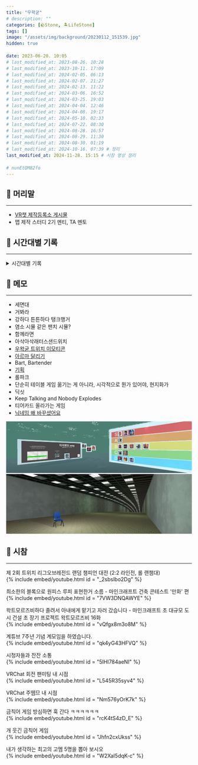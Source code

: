 ```yaml
---
title: "우왁굳"
# description: ""
categories: [🪨Stone, 🏝️LifeStone]
tags: []
image: "/assets/img/background/20230112_151539.jpg"
hidden: true

date: 2023-06-20. 10:05
# last_modified_at: 2023-08-26. 10:28
# last_modified_at: 2023-10-11. 17:09
# last_modified_at: 2024-02-05. 06:13
# last_modified_at: 2024-02-07. 21:27
# last_modified_at: 2024-02-13. 11:22
# last_modified_at: 2024-03-06. 16:52
# last_modified_at: 2024-03-25. 19:03
# last_modified_at: 2024-04-04. 12:46
# last_modified_at: 2024-04-08. 19:17
# last_modified_at: 2024-05-10. 02:33
# last_modified_at: 2024-07-22. 08:30
# last_modified_at: 2024-08-28. 16:57
# last_modified_at: 2024-08-29. 11:30
# last_modified_at: 2024-08-30. 01:19
# last_modified_at: 2024-10-16. 07:39 # 정리
last_modified_at: 2024-11-28. 15:15 # 시참 영상 정리

# nunEtQM82fo
---
```


## 🗿 머리말

---

- [VR챗 제작등록소 게시물](https://cafe.naver.com/steamindiegame/6259414)
- 맵 제작 스터디 2기 멘티, TA 멘토

## 🗿 시간대별 기록

---

<details>
<summary>시간대별 기록</summary>
<div markdown="1">

- 19_XX_XX - 팬게임 개발 - 윤농님 보고
- 19_03_13 - [원 아워 원 라이프 애기두](https://cafe.naver.com/steamindiegame/710981)
  - 20_08_01 - [박제](https://youtu.be/qN_2hUe8URA?si=kkxIthuqaRWcth-_&t=113)
- 19_05_28 - 마인크래프트 왁트모르즈비 신청
- 19_05_30 - 마인크래프트 왁트모르즈비 1일차 - 아랑비님 바론 복사 노가다
- 19_05_16 - [제 2회 트위치 리그오브레전드 랜덤 챔피언 대전](https://youtu.be/_2sbslbo2Dg?t=446) - 플래티넘 마오카이, 광탈
- 19_06_02 - 마인크래프트 왁트모르즈비 2일차 - 왁튜브 마을 미래도시 및 복사 노가다
- 19_07_08 - 배틀그라운드 FramesWinGames 광고 이벤트 - 왁굳형이 봐줌
- 19_07_11 - 배틀그라운드 팬치를 찾아라(짧관) - 왁굳형 팀으로 비빔
- 19_08_29 - 마인크래프트 건축 콘테스트 애니편 - 고잉메리호
- 19_11_06 - 마인크래프트 왁트모르즈비 3일차 - 별나무님 지하철 노가다

---

- 21_03_17 - [픽셀 왁굳](https://cafe.naver.com/steamindiegame/3124712), [픽셀 엔젤](https://cafe.naver.com/steamindiegame/3124751)
  - 21_06_24 - [박제](https://youtu.be/LdvM5IKooss?si=8DD_1v-gGtuTSCgm&t=238)
- 21_12_29 - 팬게임 [왁그리드](https://youtu.be/79sbqJl0OK8)
- 21_12_XX - 팬 게임 테스터 : 왁더슬

---

- 22_01_16 - VRChat 맵 제작 : 루석바 (첫 VRChat 프로젝트)
- 22_02_13 - VRChat 루석바 : 서울의 답 (첫 고놀, 첫 고멤 영접)
- 22_03_13 - VRChat 회전 팬미팅
- 22_03_13 - 루석바 후열 비비기
- 22_03_29 - VRChat TierLand
- 22_03_31 - VRChat TierLand 비비기 (개같이 컷)
- 22_04_06 - VRChat 루석바 : 신입 융터르의 고민 (고놀)
- 22_04_10 - 나이트폴 - 왁굳형이랑 같은 팀
- 22_04_10 - VRChat 루석바 : 비밀다방 콜라보 (Mood Indigo)
- 22_04_23 - VRChat 루석바 : 네이월 (상황극 콘테스트 중간 광고)
- 22_04_24 - 소녀리버스 연락
- 22_05_28 - VRChat 루석바 : OLD TOWN ROAD (고놀)
- 22_05_31 - 소녀리버스 미팅, 고버역 포도알 주르르 CM보드 현장 방문
- 22_06_04 - VRChat 루석바 : 디자인 인력 구하기 (두 분 모셨는데 계속 붙잡아 둔다는 생각이 들어서 팀 통보식 해체. 이제와서 마음에 걸림.)
- 22_06_04 - 데드 사이드 클럽 - 왁굳형한테 죽음
- 22_06_22 - 시버리2
- 22_06_28 - VRChat 맵 제작 : [우산](https://youtu.be/T84CDxlwsXw?si=fj2a3UqZzQG6jmkn)
- 22_06_28 - VRChat 루석바 : 지친하루 (난 아무것도 안함)
- 22_07_03 - VRChat 컨상컨 : 이심전심 포커 비비기 성공
- 22_07_10 - VRChat 맵 프로그래밍 : [왁파고 VS 고세구, 세기의 대결](https://youtu.be/m2oef8JhV9s?si=28fiT3M8Ir9vyqYN)
- 22_07_11 - VRChat 맵 제작 : 고멤가요제 김피탕 토크쇼 In 루석바
- 22_07_26 - VRChat 맵 프로그래밍 : RE:HINE (첫 이세돌 프로젝트)
- 22_07_26 - VRChat 맵 프로그래밍 (도움) : 아이네 1주년 기념관
- 22_08_21 - VRChat 맵 프로그래밍 : [왁숲](https://youtu.be/ENKbdP8V2gg?si=GFg9reoIReVCKwmc) (리메이크 기준)
- 22_09_02 - 헥스볼 문장 만들기
- 22_09_04 - VRChat 루석바 : 회식 (고놀, 캘불암 왁파고 폭발)
- 22_09_11 - VRChat 맵 제작 : 하나원큐 광고 (왁굳형 디코 첫 영접)
- 22_09_18 - VRChat 맵 프로그래밍 : [고멤가요제 드래프트, 고멤가요제 뮤비 공개 맵](https://cafe.naver.com/steamindiegame/7675853)
- 22_09_25 - VRChat 맵 프로그래밍 : 고멤가요제 김피탕 연막맵 - 계륵각
- 22_09_25 - VRChat 맵 제작 : 고멤가요제 레이디버그 - [금단의 레이디](https://cafe.naver.com/steamindiegame/7679495)
- 22_09_25 - VRChat 맵 제작 : 고멤가요제 레이디버그 - [피날레](https://cafe.naver.com/steamindiegame/7679495)
- 22_10_06 - VRChat 루석바 : 캘불암 & 빅데이터 1화 (고놀)
- 22_11_05 - VRChat 맵 프로그래밍 : 2022/10 상황극 콘테스트 - [아무튼 이세계](https://youtu.be/LNMrl_Te1SU?si=_iL78pSiq23mO1B_)
- 22_11_06 - VRChat 루석바 : 왁듀윌 (상황극 콘테스트 중간 광고)
- 22_11_24 - VRChat 고민상담 마지막 타자
- 22_12_07 - VRChat 맵 프로그래밍 : [오뱅계르크 팝업 스토어](https://cafe.naver.com/steamindiegame/8799312)
- 22_12_08 - VRChat 맵 제작 : [오르막길 (고놀)](https://youtu.be/sVydSseSOCQ?si=kZzCGwZYELjX-l6n)
- 22_12_18 - VRChat 루석바 : T.O.U.R
- 22_12_18 - VRChat 맵 프로그래밍 : [크라임 왁 외전](https://cafe.naver.com/steamindiegame/8932487)
- 22_12_20 - 농구 똥겜 (로비에서 1초 영접)
- 22_12_23 - VRChat 왁굳형과 노래듣기
- 22_12_18 - VRChat 루석바 : DREAM AGAIN
- 22_12_25 - VRChat 루석바 : [We Wish You a Merry Christmas](https://youtu.be/j7ATkr0PFm8?si=NxbXyVKPX69RHsx6)
- 22_12_29 - VRChat 루석바 : 발로란트 내전 드래프트
- 22_12_30 - 오뱅계르크 새벽반차라기 반팔티 노말 화이트 M - 오우너
- 22_12_31 - [계묘년 우왁굳](https://cafe.naver.com/steamindiegame/9157224)
- 22_12_31 - VRChat 맵 프로그래밍 : [2022 연공전 형! 여기 링크야](https://youtu.be/DPOxhUpb64o?si=z9VdRjALRKFB6oBO)
- 22_12_XX - 팬 게임 테스터 : 왁이작
- 22_12_XX - 팬 게임 테스터 : 왁타버스 대운동회
- 22_XX_XX - 관 : 첫 상황극
- 22_XX_XX - 관 : 주르르 미연시

---

- 23_01_10 - VRChat 루석바 : 융터르 (고놀)
- 23_01_18 - VRChat 루석바 : Everything Black (고놀)
- 23_01_23 - 주니티 OX퀴즈
- 23_03_18 - VRChat 맵 프로그래밍 : [지하돌 티어 게임](https://cafe.naver.com/steamindiegame/10336591) (본가에서 원격 작업, 첫 이세돌 디코)
- 23_03_19 - VRChat SCREAM
- 23_03_04 - VRChat 맵 프로그래밍 : 버축대 티바로살래나 라커룸
- 23_03_20 - VRChat 맵 제작 : [버축대 카오닝스타즈 MV](https://youtu.be/4di6nanDjiU?si=vrSSunpEo4nVyisi)
- 23_03_27 - VRChat 루석바 : [음원 발매 발표](https://youtu.be/n5U4X-vA_TY)
- 23_03_27 - VRChat 맵 프로그래밍 : 서면역
- 23_04_12 - 금칙어 게임 - 왁굳형한테 병신 포상 받은 날
- 23_04_15 - VRChat 맵 프로그래밍 : 버축대 티바로살래나 갈통대전
- 23_04_22 - VRChat 맵 프로그래밍 : [라니벨 시즌 2 안전수칙 편](https://cafe.naver.com/steamindiegame/10888716)
- 23_04_29 - 빵덕 라이드 (루석바 모델 제공)
- 23_04_30 - VRChat 맵 프로그래밍 : [릴파 택티컬](https://cafe.naver.com/steamindiegame/11000576)
- 23_04_30 - VRChat 맵 프로그래밍 : [우리 억결했어요](https://cafe.naver.com/steamindiegame/11001427)
- 23_05_13 - VRChat 맵 프로그래밍 : [붓코 월드](https://cafe.naver.com/steamindiegame/11175224)
- 23_05_17 - VRChat 맵 프로그래밍 : 망령 회의 (고놀)
- 23_05_25 - VRChat 루석바 : 게비융신새킹 왁타 (고놀)
- 23_05_27 - VRChat 맵 프로그래밍 : [새우튀김 맵 제작 스터디 졸업작품 - META STUDY](https://cafe.naver.com/steamindiegame/11339673)
- 23_05_27 - VRChat 맵 프로그래밍 : 나이트 댄서 (고놀)
- 23_05_28 - VRChat 맵 테스터 : 항해
- 23_05_30 - VRChat 루석바 : 듀엣총 (고놀)
- 23_06_10 - VRChat 맵 테스터 : 세구괴담
- 23_06_12 - VRChat 맵 프로그래밍 : 고멤아카데미 학예회 뮤비 공개 맵
- 23_06_17 - VRChat 루석바 : 닌닌 Promise (고놀)
- 23_06_18 - VRChat 맵 프로그래밍 : 오타쿠 인물퀴즈 (비챤)
- 23_06_22 - VRChat 맵 프로그래밍 : [마법소녀 이세계아이돌 웹툰 쇼케이스 장](https://cafe.naver.com/steamindiegame/11694871)
- 23_06_29 - VRChat 맵 프로그래밍 : 밸런스 게임 (고놀)
- 23_06_30 - VRChat 루석바 : 계절범죄 (주폭소년단 X 지하아이돌)
- 23_07_01 - VRChat 루석바 : 소피아에게 고민상담을 해드렸습니다 (고놀)
- 23_07_06 - 마운트 & 블레이드
- 23_07_06 - VRChat SCREAM 계약서
- 23_07_30 - 주니티 맵 프로그래밍 : 사인은 B 무대 (조공)
- 23_08_05 - VRChat 맵 프로그래밍 : [우왁굳의 일심동체](https://cafe.naver.com/steamindiegame/12922263)
- 23_08_14 - 여행가고 외가댁에서 자고 일어났더니 폰에 세구님께 연락이 와있었다
- 23_08_20 - VRChat 맵 프로그래밍 : [이세계 홈파티 (이세돌 3집 합방)](https://cafe.naver.com/steamindiegame/12562966) (존경하는 분들 디코 엿듣기가 재밌었다)
- 23_09_21 - VRChat 맵 프로그래밍 : [회전소개팅](https://youtu.be/OL-I06tZGbc?si=qmvQAI56R7keNRwL)
- 23_09_23 - 이세계 페스티벌 (23_08_04 - 덩쿨 에셋 내꺼잖아, 맵 2~3시간 걸리셧데)
- 23_11_03 - [VRChat 작곡캠프 비비기](https://cafe.naver.com/steamindiegame/13542517)
- 23_11_11 - VRChat 맵 프로그래밍 : [르르와 연애중](https://cafe.naver.com/steamindiegame/13644167)
- 23_11_11 - VRChat 루석바 : [띄어쓰기의 중요성 (고놀)](https://cafe.naver.com/steamindiegame/13638149)
- 23_11_16 - VRChat 맵 프로그래밍 : [지하돌 학교 생활 엿보기](https://cafe.naver.com/steamindiegame/13702998)
- 23_11_25 - 맵 프로그래밍 : [이파리 골든벨](https://cafe.naver.com/steamindiegame/13792779)
- 23_12_13 - 길버트와 해루석
- 23_12_17 - VRChat 맵 프로그래밍 : [컨텐츠 월드컵 (이세돌 2주년 합방)](https://cafe.naver.com/steamindiegame/14065241)
- 23_12_22 - VRChat 맵 프로그래밍 : V급 밴드 오디션
- 23_12_28 - 기습 롤 대회 신청 (혹시나 싶어 몇 년 동안 유지했던 닉네임 바꿨는데..)
- 23_12_28 - [연말 작업계 선물 기모띠 글 작성](https://cafe.naver.com/steamindiegame/14227964)
- 23_12_28 - VRChat 맵 프로그래밍 : 챤타버스 워크샵
- 23_12_28 - 챤타버스 워크샵
- 23_12_30 - 고놀전시관에 닉네임 2개 있음 까모뜨린 카모뜨린
- 23_XX_XX - VRChat 맵 프로그래밍 (도움) : 고세구 23 생일 기념맵
- 23_XX_XX - VRChat 맵 프로그래밍 (도움) : 비챤 23 생일 기념맵
- 23_XX_XX - 관 : 프로스트
- 23_XX_XX - 관 : Waxim
- 23_XX_XX - 관 : 유사 단어 게임
- 23_XX_XX - 관 : 범인 한자와상 고놀 해보고 싶었는데
- 23_XX_XX - 관 : 왁타버스 올림픽

---

- 24_01_03 - VRChat 맵 프로그래밍 : 설리바 거울 전달
- 24_01_04 - [연말 작업계 선물 기모띠 당첨 !](https://cafe.naver.com/steamindiegame/14330087) (뒤에서 12번째, 안되는 줄 알고 포기했었는데 좌표 찍혔음)
- 24_01_05 - VRChat 루석바 : ACTOR (고놀)
- 24_01_09 - 빵덕 라이드 (깔끔하게 씬 파일 통짜로 드릴걸)
- 24_01_13 - [연말 작업계 선물 기모띠 배달](https://cafe.naver.com/steamindiegame/14452617), 경찰행동
- 24_01_31 - VRChat 돚거게임 최종(인줄 알았던) 테스트 날
- 24_02_01 - VRChat 루석바 : 맵 스터디 6기 모집 공고 포스터 (24_01_31 5기 졸작 발표)
- 24_02_04 - VRChat 맵 프로그래밍 (도움) : 왁타랜드
- 24_02_06 - VRChat 맵 프로그래밍 (도움) : 왁타버스 기습소집
- 24_02_10 - 챤니티 개발 : 이세계아이돌 아프리카 데뷔 방송
- 24_02_12 - 챤니티 합류
- 24_02_12 - VRChat 맵 프로그래밍 (도움) : 왁잘알 QUIZ (저세계 아이돌)
- 24_02_13 - Arizen님 군바
- 24_03_23 - VRChat 맵 프로그래밍 : 버튜버 총회 (고세구)
- 24_04_03 - VRChat 돚거게임
- 24_04_07 - 맵 제작 : [육광천 - Everything](https://youtu.be/-CDAA7r2aIs?si=8Ua0lPZksnOZoyme)
- 24_04_07 - VRChat 맵 프로그래밍 : 해외축구 어필쇼 (고세구)
- 24_05_10 - VRChat 맵 프로그래밍 : 성결힐링캠프 (고세구)
- 24_05_10 - 마세돌 굳즈 도착
- 24_05_11 - 아이네님 콘서트
- 24_05_25 - VRChat 맵 프로그래밍 : 인간 X 버추얼 소개팅 (리얼소개팅) (고세구)
- 24_06_23 - VRChat 맵 프로그래밍 : 고멤의 검색기록 (우왁굳, 고교멤)
- 24_07_03 - VRChat 맵 프로그래밍 : 예절교실 (비챤 X 향아치)
- 24_07_18 - 세구공화국 게임 디스코드 테스트 테스터로 참여
- 24_07_20 - VRChat 루석바 : 작곡캠프 해루석 '먼 길을 돌아' 이스터에그
- 24_07_21 - VRChat 맵 프로그래밍 : 촉각슈트 동아리 (주르르)

---

- 24_XX_XX - VRChat 맵 프로그래밍 : 왁디아나존스
- 24_XX_XX - VRChat 맵 제작 : 단답님 기획의 무언가 (뭔지모름)

</details>

## 🗿 메모

---

- 세면대
- 거봐라
- 강하다 튼튼하다 탱크행거
- 염소 시뮬 같은 팬치 시뮬?
- 함께라면
- 아삭아삭래터스샌드위치
- [우왁굳 트위치 이모티콘](https://twitchemotes.com/channels/49045679)
- [아르마 달리기](https://cafe.naver.com/steamindiegame/10914462)
- Bart, Bartender
- [기획](https://namu.wiki/w/%EB%84%A4%ED%94%84%EB%A6%AC%EA%B7%B8/%EA%B2%8C%EC%9E%84)
- 롤파크
- 단순히 테이블 게임 옮기는 게 아니라, 시각적으로 뭔가 있어야, 현지화가
- 딕싯
- Keep Talking and Nobody Explodes
- 티어카드 올라가는 게임
- [닉네임 왜 바꾸셨어요](https://vod.afreecatv.com/player/132082677)

![티어게임(관)](/assets/img/post/project/TierGame.png)  
![CG 따라 만들기](/assets/img/post/project/CG.png)  

## 🗿 시참

---

제 2회 트위치 리그오브레전드 랜덤 챔피언 대전 (2:2 라인전, 롤 랜챔대)  
{% include embed/youtube.html id = "_2sbslbo2Dg" %}

최소한의 블록으로 원피스 루피 표현한거 소름 - 마인크래프트 건축 콘테스트 '만화' 편  
{% include embed/youtube.html id = "7VW3DNQAWYE" %}

왁트모르즈비하다 졸려서 아내에게 맡기고 자러 갔습니다 - 마인크래프트 초 대규모 도시 건설 초 장기 프로젝트 왁트모르즈비 16화  
{% include embed/youtube.html id = "vQfgx8m3o8M" %}

계튜브 7주년 기념 계모임을 하였습니다.  
{% include embed/youtube.html id = "qk4yG43HFVQ" %}

시청자들과 잔잔 소통  
{% include embed/youtube.html id = "5IHI784aeNI" %}

VRChat 회전 팬미팅 내 시점  
{% include embed/youtube.html id = "L545R35syv4" %}

VRChat 주뗌므 내 시점  
{% include embed/youtube.html id = "Nm576yOrK7k" %}

금칙어 게임 방심하면 훅 간다 ㅋㅋㅋㅋㅋㅋ  
{% include embed/youtube.html id = "rcK4tS4zD_E" %}

개 웃긴 금칙어 게임  
{% include embed/youtube.html id = "Jhfn2cxUkss" %}

내가 생각하는 최고의 고멤 5명을 뽑아 보시오  
{% include embed/youtube.html id = "W2XaI5dqK-c" %}
